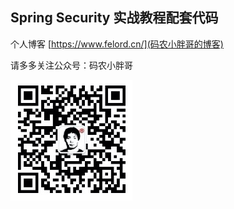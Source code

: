 ## Spring Security 实战教程配套代码 

个人博客  [https://www.felord.cn/](码农小胖哥的博客)



请多多关注公众号：码农小胖哥
 
 ![](./qr.jpg)
 
 
